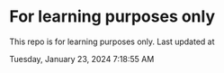 # For learning purposes only
This repo is for learning purposes only.
Last updated at

Tuesday, January 23, 2024 7:18:55 AM

